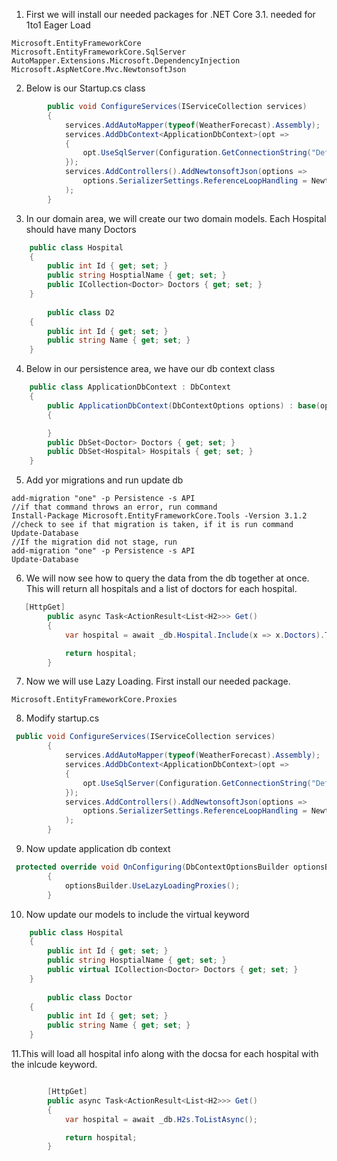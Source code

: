 1. First we will install our needed packages for .NET Core 3.1. needed for 1to1 Eager Load
```
Microsoft.EntityFrameworkCore
Microsoft.EntityFrameworkCore.SqlServer
AutoMapper.Extensions.Microsoft.DependencyInjection
Microsoft.AspNetCore.Mvc.NewtonsoftJson
```
2. Below is our Startup.cs class
```cs
        public void ConfigureServices(IServiceCollection services)
        {
            services.AddAutoMapper(typeof(WeatherForecast).Assembly);
            services.AddDbContext<ApplicationDbContext>(opt =>
            {
                opt.UseSqlServer(Configuration.GetConnectionString("DefaultConnection"));
            });
            services.AddControllers().AddNewtonsoftJson(options =>
                options.SerializerSettings.ReferenceLoopHandling = Newtonsoft.Json.ReferenceLoopHandling.Ignore
            );
        }
```
3. In our domain area, we will create our two domain models. Each Hospital should have many Doctors
```cs
    public class Hospital
    {
        public int Id { get; set; }
        public string HosptialName { get; set; }
        public ICollection<Doctor> Doctors { get; set; }
    }
    
        public class D2
    {
        public int Id { get; set; }
        public string Name { get; set; }
    }
```
4. Below in our persistence area, we have our db context class
```cs
    public class ApplicationDbContext : DbContext
    {
        public ApplicationDbContext(DbContextOptions options) : base(options)
        {

        }
        public DbSet<Doctor> Doctors { get; set; }
        public DbSet<Hospital> Hospitals { get; set; }
    }
```
5. Add yor migrations and run update db
```
add-migration "one" -p Persistence -s API
//if that command throws an error, run command
Install-Package Microsoft.EntityFrameworkCore.Tools -Version 3.1.2
//check to see if that migration is taken, if it is run command
Update-Database
//If the migration did not stage, run
add-migration "one" -p Persistence -s API
Update-Database
```
6. We will now see how to query the data from the db together at once. This will return all hospitals and a list of doctors for
each hospital.
```cs
   [HttpGet]
        public async Task<ActionResult<List<H2>>> Get()
        {
            var hospital = await _db.Hospital.Include(x => x.Doctors).ToListAsync();

            return hospital;
        }
```
7. Now we will use Lazy Loading. First install our needed package.
```
Microsoft.EntityFrameworkCore.Proxies
```
8. Modify startup.cs
```cs
 public void ConfigureServices(IServiceCollection services)
        {
            services.AddAutoMapper(typeof(WeatherForecast).Assembly);
            services.AddDbContext<ApplicationDbContext>(opt =>
            {
                opt.UseSqlServer(Configuration.GetConnectionString("DefaultConnection")).UseLazyLoadingProxies();
            });
            services.AddControllers().AddNewtonsoftJson(options =>
                options.SerializerSettings.ReferenceLoopHandling = Newtonsoft.Json.ReferenceLoopHandling.Ignore
            );
        }
```
9. Now update application db context
```cs
 protected override void OnConfiguring(DbContextOptionsBuilder optionsBuilder)
        {
            optionsBuilder.UseLazyLoadingProxies();
        }
```
10. Now update our models to include the virtual keyword
```cs
    public class Hospital
    {
        public int Id { get; set; }
        public string HosptialName { get; set; }
        public virtual ICollection<Doctor> Doctors { get; set; }
    }
    
        public class Doctor
    {
        public int Id { get; set; }
        public string Name { get; set; }
    }
```
11.This will load all hospital info along with the docsa for each hospital with the inlcude keyword.
```cs

        [HttpGet]
        public async Task<ActionResult<List<H2>>> Get()
        {
            var hospital = await _db.H2s.ToListAsync();

            return hospital;
        }
```
